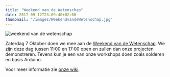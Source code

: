 ```yaml
---
title: "Weekend van de Wetenschap"
date: 2017-09-12T23:09:40+02:00
thumbnail: "/images/WeekendvandeWetenschap.jpg"
---
```

![weekend van de wetenschap](/images/WeekendvandeWetenschap.jpg)

Zaterdag 7 Oktober doen we mee aan de [Weekend van de Wetenschap](https://www.hetweekendvandewetenschap.nl/activiteiten/tkkrlab-open-dag/). We zijn deze dag tussen 11:00 en 17:00 open en zullen dan onze projecten demonstreren. Tevens kun je een van onze workshops doen zoals solderen en basis Arduino.

Voor meer informatie zie [onze wiki](https://tkkrlab.nl/wiki/WeekendVanDeWetenschap_2017).
